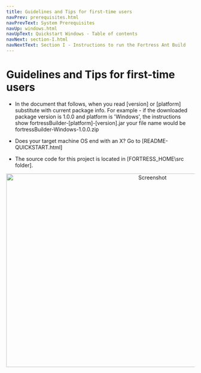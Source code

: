 ```yaml
---
title: Guidelines and Tips for first-time users
navPrev: prerequisites.html
navPrevText: System Prerequisites
navUp: windows.html
navUpText: Quickstart Windows - Table of contents
navNext: section-I.html
navNextText: Section I - Instructions to run the Fortress Ant Build
---
```


# Guidelines and Tips for first-time users


* In the document that follows, when you read \[version\] or \[platform\] substitute with current package info. For example - if the downloaded package version is 1.0.0 and platform is 'Windows', the instructions show fortressBuilder-\[platform\]-\[version\].jar your file name would be fortressBuilder-Windows-1.0.0.zip

* Does your target machine OS end with an X? Go to [README-QUICKSTART.html]

* The source code for this project is located in [FORTRESS_HOME\src folder].

<CENTER>
  <IMG src="../../images/Screenshot28-src-listing-win.png" alt="Screenshot" width="766" height="518"/>
</CENTER>


